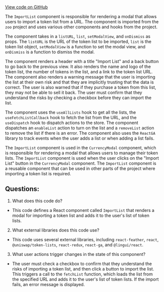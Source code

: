 [View code on GitHub](zoo-labs/zoo/blob/master/core/src/modals/SearchModal/ImportList.tsx)

The `ImportList` component is responsible for rendering a modal that allows users to import a token list from a URL. The component is imported from the `zoo` project and uses various other components and hooks from the project.

The component takes in a `listURL`, `list`, `setModalView`, and `onDismiss` as props. The `listURL` is the URL of the token list to be imported, `list` is the token list object, `setModalView` is a function to set the modal view, and `onDismiss` is a function to dismiss the modal.

The component renders a header with a title "Import List" and a back button to go back to the previous view. It also renders the name and logo of the token list, the number of tokens in the list, and a link to the token list URL. The component also renders a warning message that the user is importing the list at their own risk and that they are implicitly trusting that the data is correct. The user is also warned that if they purchase a token from this list, they may not be able to sell it back. The user must confirm that they understand the risks by checking a checkbox before they can import the list.

The component uses the `useAllLists` hook to get all the lists, the `useFetchListCallback` hook to fetch the list from the URL, and the `useDispatch` hook to dispatch actions to the store. The component dispatches an `enableList` action to turn on the list and a `removeList` action to remove the list if there is an error. The component also uses the `ReactGA` library to track events when the user adds a list or when adding a list fails.

The `ImportList` component is used in the `CurrencyModal` component, which is responsible for rendering a modal that allows users to manage their token lists. The `ImportList` component is used when the user clicks on the "Import List" button in the `CurrencyModal` component. The `ImportList` component is a reusable component that can be used in other parts of the project where importing a token list is required.
## Questions: 
 1. What does this code do?
- This code defines a React component called `ImportList` that renders a modal for importing a token list and adds it to the user's list of token lists.

2. What external libraries does this code use?
- This code uses several external libraries, including `react-feather`, `react`, `@uniswap/token-lists`, `react-redux`, `react-ga`, and `@lingui/react`.

3. What user actions trigger changes in the state of this component?
- The user must check a checkbox to confirm that they understand the risks of importing a token list, and then click a button to import the list. This triggers a call to the `fetchList` function, which loads the list from the specified URL and adds it to the user's list of token lists. If the import fails, an error message is displayed.